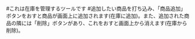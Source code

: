 #これは在庫を管理するツールです
#追加したい商品を打ち込み、「商品追加」ボタンをおすと商品が画面上に追加されます(在庫に追加)。また、追加された商品の隣には「削除」ボタンがあり、これをおすと画面上から消えます(在庫から削除)。
